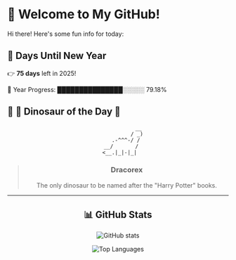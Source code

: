 # 🦖 Welcome to My GitHub!

Hi there! Here's some fun info for today:

## 📅 Days Until New Year
👉 **75 days** left in 2025!

📅 Year Progress: ███████████████░░░░░ 79.18%

## 🌟 🦕 Dinosaur of the Day 🌟

<div align="center">

```text
             __
            / _)
     .-^^^-/ /
  __/       /
 <__.|_|-|_|
```

> ### **Dracorex**
> The only dinosaur to be named after the "Harry Potter" books.

---

## 📊 GitHub Stats
![GitHub stats](https://github-readme-stats.vercel.app/api?username=MAadinP&show_icons=true&theme=tokyonight)

![Top Languages](https://github-readme-stats.vercel.app/api/top-langs/?username=MAadinP&layout=compact&theme=tokyonight&cache_seconds=1)


</div>